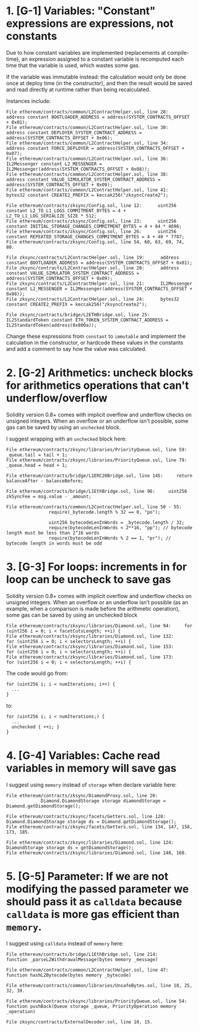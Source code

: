 # 1. [G-1] Variables: "Constant" expressions are expressions, not constants

Due to how constant variables are implemented (replacements at compile-time), an expression assigned to a constant variable is recomputed each time that the variable is used, which wastes some gas.

If the variable was immutable instead: the calculation would only be done once at deploy time (in the constructor), and then the result would be saved and read directly at runtime rather than being recalculated.

Instances include:

    File ethereum/contracts/common/L2ContractHelper.sol, line 28:      address constant BOOTLOADER_ADDRESS = address(SYSTEM_CONTRACTS_OFFSET + 0x01);
    File ethereum/contracts/common/L2ContractHelper.sol, line 30:      address constant DEPLOYER_SYSTEM_CONTRACT_ADDRESS = address(SYSTEM_CONTRACTS_OFFSET + 0x06);
    File ethereum/contracts/common/L2ContractHelper.sol, line 34:      address constant FORCE_DEPLOYER = address(SYSTEM_CONTRACTS_OFFSET + 0x07);
    File ethereum/contracts/common/L2ContractHelper.sol, line 36:      IL2Messenger constant L2_MESSENGER = IL2Messenger(address(SYSTEM_CONTRACTS_OFFSET + 0x08));
    File ethereum/contracts/common/L2ContractHelper.sol, line 38:      address constant VALUE_SIMULATOR_SYSTEM_CONTRACT_ADDRESS = address(SYSTEM_CONTRACTS_OFFSET + 0x09);
    File ethereum/contracts/common/L2ContractHelper.sol, line 41:      bytes32 constant CREATE2_PREFIX = keccak256("zksyncCreate2");

    File ethereum/contracts/zksync/Config.sol, line 12:      uint256 constant L2_TO_L1_LOGS_COMMITMENT_BYTES = 4 + L2_TO_L1_LOG_SERIALIZE_SIZE * 512;
    File ethereum/contracts/zksync/Config.sol, line 23:      uint256 constant INITIAL_STORAGE_CHANGES_COMMITMENT_BYTES = 4 + 64 * 4896;
    File ethereum/contracts/zksync/Config.sol, line 26:      uint256 constant REPEATED_STORAGE_CHANGES_COMMITMENT_BYTES = 4 + 40 * 7787;
    File ethereum/contracts/zksync/Config.sol, line 54, 60, 63, 69, 74, 80.

    File zksync/contracts/L2ContractHelper.sol, line 19:      address constant BOOTLOADER_ADDRESS = address(SYSTEM_CONTRACTS_OFFSET + 0x01);
    File zksync/contracts/L2ContractHelper.sol, line 20:      address constant VALUE_SIMULATOR_SYSTEM_CONTRACT_ADDRESS = address(SYSTEM_CONTRACTS_OFFSET + 0x09);
    File zksync/contracts/L2ContractHelper.sol, line 21:      IL2Messenger constant L2_MESSENGER = IL2Messenger(address(SYSTEM_CONTRACTS_OFFSET + 0x08));
    File zksync/contracts/L2ContractHelper.sol, line 24:      bytes32 constant CREATE2_PREFIX = keccak256("zksyncCreate2");

    File zksync/contracts/bridge/L2ETHBridge.sol, line 25:      IL2StandardToken constant ETH_TOKEN_SYSTEM_CONTRACT_ADDRESS = IL2StandardToken(address(0x800a));

Change these expressions from `constant` to `immutable` and implement the calculation in the constructor, or hardcode these values in the constants and add a comment to say how the value was calculated.

# 2. [G-2] Arithmetics: uncheck blocks for arithmetics operations that can't underflow/overflow

Solidity version 0.8+ comes with implicit overflow and underflow checks on unsigned integers. When an overflow or an underflow isn't possible, some gas can be saved by using an `unchecked` block.

I suggest wrapping with an `unchecked` block here:

    File ethereum/contracts/zksync/libraries/PriorityQueue.sol, line 59:     _queue.tail = tail + 1;
    File ethereum/contracts/zksync/libraries/PriorityQueue.sol, line 79:     _queue.head = head + 1;

    File ethereum/contracts/bridge/L1ERC20Bridge.sol, line 145:     return balanceAfter - balanceBefore;

    File ethereum/contracts/bridge/L1EthBridge.sol, line 96:     uint256 zkSyncFee = msg.value - _amount;

    File ethereum/contracts/common/L2ContractHelper.sol, line 50 - 55:    
                    require(_bytecode.length % 32 == 0, "po");

                    uint256 bytecodeLenInWords = _bytecode.length / 32;
                    require(bytecodeLenInWords < 2**16, "pp"); // bytecode length must be less than 2^16 words
                    require(bytecodeLenInWords % 2 == 1, "pr"); // bytecode length in words must be odd

# 3. [G-3] For loops: increments in for loop can be uncheck to save gas

Solidity version 0.8+ comes with implicit overflow and underflow checks on unsigned integers. When an overflow or an underflow isn’t possible (as an example, when a comparison is made before the arithmetic operation), some gas can be saved by using an unchecked block

    File ethereum/contracts/zksync/libraries/Diamond.sol, line 94:     for (uint256 i = 0; i < facetCutsLength; ++i) {
    File ethereum/contracts/zksync/libraries/Diamond.sol, line 132:     for (uint256 i = 0; i < selectorsLength; ++i) {
    File ethereum/contracts/zksync/libraries/Diamond.sol, line 153:     for (uint256 i = 0; i < selectorsLength; ++i) {
    File ethereum/contracts/zksync/libraries/Diamond.sol, line 173:     for (uint256 i = 0; i < selectorsLength; ++i) {

The code would go from:

    for (uint256 i; i < numIterations; i++) { 
      ...
    }

to:

    for (uint256 i; i < numIterations;) { 
      ...
      unchecked { ++i; }  
    }

# 4. [G-4] Variables: Cache read variables in memory will save gas

I suggest using `memory` instead of `storage` when declare variable here:

    File ethereum/contracts/zksync/DiamondProxy.sol, line 20:
                 Diamond.DiamondStorage storage diamondStorage = Diamond.getDiamondStorage();

    File ethereum/contracts/zksync/facets/Getters.sol, line 128:       Diamond.DiamondStorage storage ds = Diamond.getDiamondStorage();
    File ethereum/contracts/zksync/facets/Getters.sol, line 134, 147, 158, 173, 185.

    File ethereum/contracts/zksync/libraries/Diamond.sol, line 124:       DiamondStorage storage ds = getDiamondStorage();
    File ethereum/contracts/zksync/libraries/Diamond.sol, line 148, 168.

# 5. [G-5] Parameter: If we are not modifying the passed parameter we should pass it as `calldata` because `calldata` is more gas efficient than `memory`.

I suggest using `calldata` instead of `memory` here:

    File ethereum/contracts/bridge/L1EthBridge.sol, line 214:           function _parseL2WithdrawalMessage(bytes memory _message)

    File ethereum/contracts/common/L2ContractHelper.sol, line 47:        function hashL2Bytecode(bytes memory _bytecode)
  
    File ethereum/contracts/common/libraries/UnsafeBytes.sol, line 18, 25, 32, 39.

    File ethereum/contracts/zksync/libraries/PriorityQueue.sol, line 54:     function pushBack(Queue storage _queue, PriorityOperation memory _operation)

    File zksync/contracts/ExternalDecoder.sol, line 10, 15.

